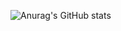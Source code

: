 ![Anurag's GitHub stats](https://github-readme-stats.vercel.app/api?username=ven0r&count_private=true&show_icons=true&theme=merko)

<!---
Ven0r/Ven0r is a ✨ special ✨ repository because its `README.md` (this file) appears on your GitHub profile.
You can click the Preview link to take a look at your changes.
--->
